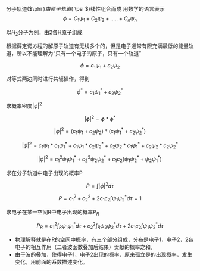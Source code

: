 分子轨道($\phi $)由原子轨道($ \psi $)线性组合而成
用数学的语言表示
$$ \phi = C_1\psi _1 + C_2\psi _2 +.....+C_n\psi _n  $$

以$H_2$分子为例，由2各H原子组成

根据薛定谔方程的解原子轨道有无线多个的，但是电子通常有限充满最低的能量轨道，所以不能理解为“只有一个电子的原子，只有一个轨道”

$$ \phi=c_1\psi_1+c_2\psi_2$$

对等式两边同时进行共轭操作，得到

$$\phi^*=c_1\psi_1^*+c_2\psi_2^*$$

求概率密度$|\phi|^2$

$$|\phi|^2=\phi*\phi^*$$

$$|\phi|^2=(c_1\psi_1+c_2\psi_2)*(c_1\psi_1^*+c_2\psi_2^*)$$

$$ |\phi|^2=c_1\psi_1*c_1\psi_1^*+c_1\psi_1*c_2\psi_2^*+c_2\psi_2*c_1\psi_1^* + c_2\psi_2*c_2\psi_2^* $$

$$ |\phi|^2=c_1^2\psi_1\psi_1^*+c_2^2\psi_2\psi_2^* + c_1c_2(\psi_1\psi_2^*+\psi_2\psi_1^*) $$

求在分子轨道中电子出现的概率P

$$ P=\int|\phi|^2d\tau $$

$$ P=c_1^2+c_2^2+2c_1c_2\int\psi_1\psi_2^*d\tau=1$$

求电子在某一空间R中电子出现的概率$P_R$

$$ P_R=c_1^2\int_R\psi_1\psi_1^*d\tau + c_2^2\int_R\psi_2\psi_2^*d\tau + 2c_1c_2\int\psi_1\psi_2^*d\tau$$

- 物理解释就是在R的空间中概率，有三个部分组成，分布是电子1，电子2，2各电子的相互作用（二者波函数叠加后结果）贡献的概率之和，
- 由于波的叠加，使得电子1，电子2出现的概率，原来孤立是的出现概率，发生变化，用前面的系数描述变化。
